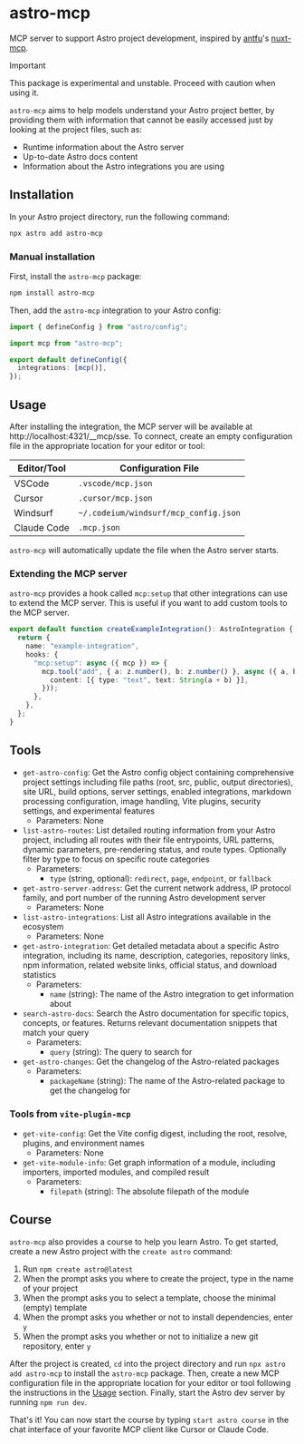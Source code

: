 # astro-mcp

MCP server to support Astro project development, inspired by [antfu](https://github.com/antfu)'s [nuxt-mcp](https://github.com/antfu/nuxt-mcp).

> [!IMPORTANT]
> This package is experimental and unstable. Proceed with caution when using it.

`astro-mcp` aims to help models understand your Astro project better, by providing them with information that cannot be easily accessed just by looking at the project files, such as:

- Runtime information about the Astro server
- Up-to-date Astro docs content
- Information about the Astro integrations you are using

## Installation

In your Astro project directory, run the following command:

```sh
npx astro add astro-mcp
```

### Manual installation

First, install the `astro-mcp` package:

```sh
npm install astro-mcp
```

Then, add the `astro-mcp` integration to your Astro config:

```ts
import { defineConfig } from "astro/config";

import mcp from "astro-mcp";

export default defineConfig({
  integrations: [mcp()],
});
```

## Usage

After installing the integration, the MCP server will be available at http://localhost:4321/\_\_mcp/sse. To connect, create an empty configuration file in the appropriate location for your editor or tool:

| Editor/Tool | Configuration File                    |
| ----------- | ------------------------------------- |
| VSCode      | `.vscode/mcp.json`                    |
| Cursor      | `.cursor/mcp.json`                    |
| Windsurf    | `~/.codeium/windsurf/mcp_config.json` |
| Claude Code | `.mcp.json`                           |

`astro-mcp` will automatically update the file when the Astro server starts.

### Extending the MCP server

`astro-mcp` provides a hook called `mcp:setup` that other integrations can use to extend the MCP server. This is useful if you want to add custom tools to the MCP server.

```ts
export default function createExampleIntegration(): AstroIntegration {
  return {
    name: "example-integration",
    hooks: {
      "mcp:setup": async ({ mcp }) => {
        mcp.tool("add", { a: z.number(), b: z.number() }, async ({ a, b }) => ({
          content: [{ type: "text", text: String(a + b) }],
        }));
      },
    },
  };
}
```

## Tools

- `get-astro-config`: Get the Astro config object containing comprehensive project settings including file paths (root, src, public, output directories), site URL, build options, server settings, enabled integrations, markdown processing configuration, image handling, Vite plugins, security settings, and experimental features
  - Parameters: None
- `list-astro-routes`: List detailed routing information from your Astro project, including all routes with their file entrypoints, URL patterns, dynamic parameters, pre-rendering status, and route types. Optionally filter by type to focus on specific route categories
  - Parameters:
    - `type` (string, optional): `redirect`, `page`, `endpoint`, or `fallback`
- `get-astro-server-address`: Get the current network address, IP protocol family, and port number of the running Astro development server
  - Parameters: None
- `list-astro-integrations`: List all Astro integrations available in the ecosystem
  - Parameters: None
- `get-astro-integration`: Get detailed metadata about a specific Astro integration, including its name, description, categories, repository links, npm information, related website links, official status, and download statistics
  - Parameters:
    - `name` (string): The name of the Astro integration to get information about
- `search-astro-docs`: Search the Astro documentation for specific topics, concepts, or features. Returns relevant documentation snippets that match your query
  - Parameters:
    - `query` (string): The query to search for
- `get-astro-changes`: Get the changelog of the Astro-related packages
  - Parameters:
    - `packageName` (string): The name of the Astro-related package to get the changelog for

### Tools from `vite-plugin-mcp`

- `get-vite-config`: Get the Vite config digest, including the root, resolve, plugins, and environment names
  - Parameters: None
- `get-vite-module-info`: Get graph information of a module, including importers, imported modules, and compiled result
  - Parameters:
    - `filepath` (string): The absolute filepath of the module

## Course

`astro-mcp` also provides a course to help you learn Astro. To get started, create a new Astro project with the `create astro` command:

1. Run `npm create astro@latest`
2. When the prompt asks you where to create the project, type in the name of your project
3. When the prompt asks you to select a template, choose the minimal (empty) template
4. When the prompt asks you whether or not to install dependencies, enter `y`
5. When the prompt asks you whether or not to initialize a new git repository, enter `y`

After the project is created, `cd` into the project directory and run `npx astro add astro-mcp` to install the `astro-mcp` package. Then, create a new MCP configuration file in the appropriate location for your editor or tool following the instructions in the [Usage](#usage) section. Finally, start the Astro dev server by running `npm run dev`.

That's it! You can now start the course by typing `start astro course` in the chat interface of your favorite MCP client like Cursor or Claude Code.
